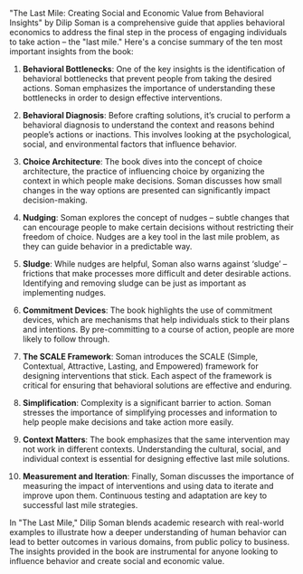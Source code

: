 "The Last Mile: Creating Social and Economic Value from Behavioral Insights" by Dilip Soman is a comprehensive guide that applies behavioral economics to address the final step in the process of engaging individuals to take action – the "last mile." Here's a concise summary of the ten most important insights from the book:

1. **Behavioral Bottlenecks**: One of the key insights is the identification of behavioral bottlenecks that prevent people from taking the desired actions. Soman emphasizes the importance of understanding these bottlenecks in order to design effective interventions.

2. **Behavioral Diagnosis**: Before crafting solutions, it’s crucial to perform a behavioral diagnosis to understand the context and reasons behind people’s actions or inactions. This involves looking at the psychological, social, and environmental factors that influence behavior.

3. **Choice Architecture**: The book dives into the concept of choice architecture, the practice of influencing choice by organizing the context in which people make decisions. Soman discusses how small changes in the way options are presented can significantly impact decision-making.

4. **Nudging**: Soman explores the concept of nudges – subtle changes that can encourage people to make certain decisions without restricting their freedom of choice. Nudges are a key tool in the last mile problem, as they can guide behavior in a predictable way.

5. **Sludge**: While nudges are helpful, Soman also warns against ‘sludge’ – frictions that make processes more difficult and deter desirable actions. Identifying and removing sludge can be just as important as implementing nudges.

6. **Commitment Devices**: The book highlights the use of commitment devices, which are mechanisms that help individuals stick to their plans and intentions. By pre-committing to a course of action, people are more likely to follow through.

7. **The SCALE Framework**: Soman introduces the SCALE (Simple, Contextual, Attractive, Lasting, and Empowered) framework for designing interventions that stick. Each aspect of the framework is critical for ensuring that behavioral solutions are effective and enduring.

8. **Simplification**: Complexity is a significant barrier to action. Soman stresses the importance of simplifying processes and information to help people make decisions and take action more easily.

9. **Context Matters**: The book emphasizes that the same intervention may not work in different contexts. Understanding the cultural, social, and individual context is essential for designing effective last mile solutions.

10. **Measurement and Iteration**: Finally, Soman discusses the importance of measuring the impact of interventions and using data to iterate and improve upon them. Continuous testing and adaptation are key to successful last mile strategies.

In "The Last Mile," Dilip Soman blends academic research with real-world examples to illustrate how a deeper understanding of human behavior can lead to better outcomes in various domains, from public policy to business. The insights provided in the book are instrumental for anyone looking to influence behavior and create social and economic value.